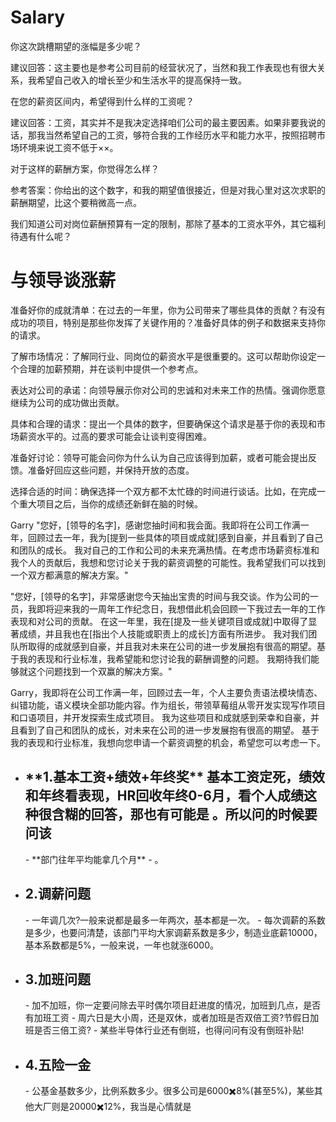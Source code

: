 # Salary

你这次跳槽期望的涨幅是多少呢？

建议回答：这主要也是参考公司目前的经营状况了，当然和我工作表现也有很大关系，我希望自己收入的增长至少和生活水平的提高保持一致。

在您的薪资区间内，希望得到什么样的工资呢？

建议回答：工资，其实并不是我决定选择咱们公司的最主要因素。如果非要我说的话，那我当然希望自己的工资，够符合我的工作经历水平和能力水平，按照招聘市场环境来说工资不低于××。

对于这样的薪酬方案，你觉得怎么样？

参考答案：你给出的这个数字，和我的期望值很接近，但是对我心里对这次求职的薪酬期望，比这个要稍微高一点。

我们知道公司对岗位薪酬预算有一定的限制，那除了基本的工资水平外，其它福利待遇有什么呢？

# 与领导谈涨薪

准备好你的成就清单：在过去的一年里，你为公司带来了哪些具体的贡献？有没有成功的项目，特别是那些你发挥了关键作用的？准备好具体的例子和数据来支持你的请求。

了解市场情况：了解同行业、同岗位的薪资水平是很重要的。这可以帮助你设定一个合理的加薪预期，并在谈判中提供一个参考点。

表达对公司的承诺：向领导展示你对公司的忠诚和对未来工作的热情。强调你愿意继续为公司的成功做出贡献。

具体和合理的请求：提出一个具体的数字，但要确保这个请求是基于你的表现和市场薪资水平的。过高的要求可能会让谈判变得困难。

准备好讨论：领导可能会问你为什么认为自己应该得到加薪，或者可能会提出反馈。准备好回应这些问题，并保持开放的态度。

选择合适的时间：确保选择一个双方都不太忙碌的时间进行谈话。比如，在完成一个重大项目之后，当你的成绩还新鲜在脑的时候。

Garry
"您好，[领导的名字]，感谢您抽时间和我会面。我即将在公司工作满一年，回顾过去一年，我为[提到一些具体的项目或成就]感到自豪，并且看到了自己和团队的成长。
我对自己的工作和公司的未来充满热情。在考虑市场薪资标准和我个人的贡献后，我想和您讨论关于我的薪资调整的可能性。我希望我们可以找到一个双方都满意的解决方案。"

"您好，[领导的名字]，非常感谢您今天抽出宝贵的时间与我交谈。作为公司的一员，我即将迎来我的一周年工作纪念日，我想借此机会回顾一下我过去一年的工作表现和对公司的贡献。
在这一年里，我在[提及一些关键项目或成就]中取得了显著成绩，并且我也在[指出个人技能或职责上的成长]方面有所进步。
我对我们团队所取得的成就感到自豪，并且我对未来在公司的进一步发展抱有很高的期望。基于我的表现和行业标准，我希望能和您讨论我的薪酬调整的问题。
我期待我们能够就这个问题找到一个双赢的解决方案。"

Garry，我即将在公司工作满一年，回顾过去一年，个人主要负责语法模块情态、纠错功能，语义模块全部功能内容。作为组长，带领草莓组从零开发实现写作项目和口语项目，并开发探索生成式项目。
我为这些项目和成就感到荣幸和自豪，并且看到了自己和团队的成长，对未来在公司的进一步发展抱有很高的期望。
基于我的表现和行业标准，我想向您申请一个薪资调整的机会，希望您可以考虑一下。

- <h2>**1.基本工资+绩效+年终奖** 基本工资定死，绩效和年终看表现，HR回收年终0-6月，看个人成绩这种很含糊的回答，那也有可能是 。所以问的时候要问该</h2>
    - **部门往年平均能拿几个月**
    - 。
- <h2>2.调薪问题</h2>
    - 一年调几次?一般来说都是最多一年两次，基本都是一次。
    - 每次调薪的系数是多少，也要问清楚，该部门平均大家调薪系数是多少，制造业底薪10000，基本系数都是5%，一般来说，一年也就涨6000。
- <h2>3.加班问题</h2>
    - 加不加班，你一定要问除去平时偶尔项目赶进度的情况，加班到几点，是否有加班工资
    - 周六日是大小周，还是双休，或者加班是否双倍工资?节假日加班是否三倍工资?
    - 某些半导体行业还有倒班，也得问问有没有倒班补贴!
- <h2>4.五险一金</h2>
    - 公基金基数多少，比例系数多少。很多公司是6000✖️8%(甚至5%)，某些其他大厂则是20000✖️12%，我当是心情就是
